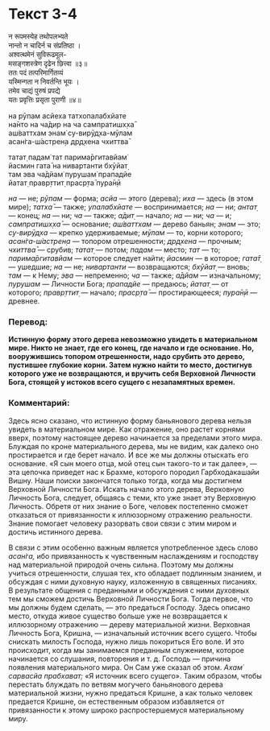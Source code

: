 # Текст 3-4

न रूपमस्येह तथोपलभ्यते  
नान्तो न चादिर्न च संप्रतिष्ठा ।  
अश्वत्थमेनं सुविरूढमूल-  
मसङ्गशस्त्रेण दृढेन छित्त्वा ॥३॥  
ततः पदं तत्परिमार्गितव्यं  
यस्मिन्गता न निवर्तन्ति भूयः ।  
तमेव चाद्यं पुरुषं प्रपद्ये  
यतः प्रवृत्तिः प्रसृता पुराणी ॥४॥

на рӯпам асйеха татхопалабхйате  
на̄нто на ча̄дир на ча сампратишх̣ха̄  
аш́ваттхам энам̇ су-вирӯд̣ха-мӯлам  
асан̇га-ш́астрен̣а др̣д̣хена чхиттва̄  

татат̣ падам̇ тат парима̄ргитавйам̇  
йасмин гата̄ на нивартанти бхӯйат̣  
там эва ча̄дйам̇ пурушам̇ прападйе  
йатат̣ правр̣ттит̣ праср̣та̄ пура̄н̣ӣ

_на_ — не; _рӯпам_ — форма; _асйа_ — этого (дерева); _иха_ — здесь (в этом мире); _татха̄_ — также; _упалабхйате_ — воспринимается; _на_ — ни; _антат̣_ — конец; _на_ — ни; _ча_ — также; _а̄дит̣_ — начало; _на_ — ни; _ча_ — и; _сампратишх̣ха̄_ — основание; _аш́ваттхам_ — дерево баньян; _энам_ — это; _су-вирӯд̣ха_ — крепко удерживаемые; _мӯлам_ — то, корни которого; _асан̇га-ш́астрен̣а_ — топором отрешенности; _др̣д̣хена_ — прочным; _чхиттва̄_ — срубив; _татат̣_ — потом; _падам_ — место; _тат_ — то; _парима̄ргитавйам_ — которое следует найти; _йасмин_ — в которое; _гата̄т̣_ — ушедшие; _на_ — не; _нивартанти_ — возвращаются; _бхӯйат̣_ — вновь; _там_ — к Нему; _эва_ — непременно; _ча_ — также; _а̄дйам_ — изначальному; _пурушам_ — Личности Бога; _прападйе_ — предаюсь; _йатат̣_ — от которого; _правр̣ттит̣_ — начало; _праср̣та̄_ — простирающееся; _пура̄н̣ӣ_ — древнее.

### Перевод:

**Истинную форму этого дерева невозможно увидеть в материальном мире. Никто не знает, где его конец, где начало и где основание. Но, вооружившись топором отрешенности, надо срубить это дерево, пустившее глубокие корни. Затем нужно найти то место, достигнув которого уже не возвращаются, и вручить себя Верховной Личности Бога, стоящей у истоков всего сущего с незапамятных времен.**

### Комментарий:

Здесь ясно сказано, что истинную форму баньянового дерева нельзя увидеть в материальном мире. Как отражение, оно растет корнями вверх, поэтому настоящее дерево начинается за пределами этого мира. Блуждая по кроне материального дерева, мы не видим, как далеко оно простирается и где берет начало. И все же мы должны отыскать его основание. «Я сын моего отца, мой отец сын такого-то и так далее», — эта цепочка приведет нас к Брахме, которого породил Гарбходакашайи Вишну. Наши поиски закончатся только тогда, когда мы достигнем Верховной Личности Бога. Искать начало этого дерева, Верховную Личность Бога, следует, общаясь с теми, кто уже знает эту Верховную Личность. Обретя от них знание о Боге, человек постепенно сможет отказаться от привязанности к иллюзорному отражению реальности. Знание помогает человеку разорвать свои связи с этим миром и достичь истинного дерева.

В связи с этим особенно важным является употребленное здесь слово _асан̇га,_ ибо привязанность к чувственным наслаждениям и господству над материальной природой очень сильна. Поэтому мы должны учиться отрешенности, слушая тех, кто обладает подлинным знанием, и обсуждая с ними духовную науку, изложенную в священных писаниях. В результате общения с преданными и обсуждения с ними духовных тем мы сможем достичь Верховной Личности Бога. Тогда первое, что мы должны будем сделать, — это предаться Господу. Здесь описано место, откуда живое существо больше уже не возвращается к иллюзорному отражению — дереву материальной жизни. Верховная Личность Бога, Кришна, — изначальный источник всего сущего. Чтобы снискать милость Господа, нужно лишь покориться Его воле. И это происходит, когда мы занимаемся преданным служением, которое начинается со слушания, повторения и т. д. Господь — причина появления материального мира. Он Сам уже сказал об этом. _Ахам̇ сарвасйа прабхават̣:_ «Я источник всего сущего». Таким образом, чтобы перестать блуждать по ветвям могучего баньянового дерева материальной жизни, нужно предаться Кришне, а как только человек предается Кришне, он естественным образом избавляется от привязанности к этому широко распростершемуся материальному миру.